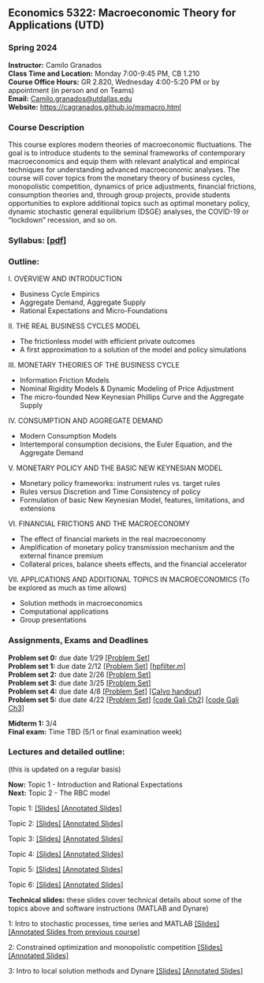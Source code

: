 ## Economics 5322: Macroeconomic Theory for Applications (UTD)
### Spring 2024

**Instructor:** Camilo Granados \
**Class Time and Location:** Monday 7:00-9:45 PM, CB 1.210 \
**Course Office Hours:**  GR 2.820, Wednesday 4:00-5:20 PM or by appointment (in person and on Teams) \
**Email:** Camilo.granados@utdallas.edu \
**Website:** <a href="https://cagranados.github.io/msmacro.html"><u>https://cagranados.github.io/msmacro.html</u></a> 


### Course Description

This course explores modern theories of macroeconomic fluctuations. The goal is to introduce students to the seminal frameworks of contemporary macroeconomics and equip them with relevant analytical and empirical techniques for understanding advanced macroeconomic analyses. The course will cover topics from the monetary theory of business cycles, monopolistic competition, dynamics of price adjustments, financial frictions, consumption theories and, through group projects, provide students opportunities to explore additional topics such as optimal monetary policy, dynamic stochastic general equilibrium (DSGE) analyses, the COVID-19 or “lockdown” recession, and so on.


### Syllabus:  <a href="https://cagranados.github.io/files/msmacrospring24/Econ5322sp24_syllabus.pdf"><u>[pdf]</u></a> 


### Outline:

I. OVERVIEW AND INTRODUCTION

- Business Cycle Empirics
- Aggregate Demand, Aggregate Supply
- Rational Expectations and Micro-Foundations

II. THE REAL BUSINESS CYCLES MODEL

- The frictionless model with efficient private outcomes
- A first approximation to a solution of the model and policy simulations

III. MONETARY THEORIES OF THE BUSINESS CYCLE

- Information Friction Models
- Nominal Rigidity Models & Dynamic Modeling of Price Adjustment
- The micro-founded New Keynesian Phillips Curve and the Aggregate Supply

IV. CONSUMPTION AND AGGREGATE DEMAND

- Modern Consumption Models
- Intertemporal consumption decisions, the Euler Equation, and the Aggregate Demand
     
V. MONETARY POLICY AND THE BASIC NEW KEYNESIAN MODEL

- Monetary policy frameworks: instrument rules vs. target rules
- Rules versus Discretion and Time Consistency of policy
- Formulation of basic New Keynesian Model, features, limitations, and extensions

VI. FINANCIAL FRICTIONS AND THE MACROECONOMY

- The effect of financial markets in the real macroeconomy
- Amplification of monetary policy transmission mechanism and the external finance premium
- Collateral prices, balance sheets effects, and the financial accelerator

VII. APPLICATIONS AND ADDITIONAL TOPICS IN MACROECONOMICS
(To be explored as much as time allows)

- Solution methods in macroeconomics
- Computational applications
- Group presentations



### Assignments, Exams and Deadlines


**Problem set 0:** due date 1/29 <a href="https://cagranados.github.io/files/msmacrospring24/PS0.pdf"><u>[Problem Set]</u></a> <!-- <a href="https://cagranados.github.io/files/msmacrospring24/PS0_AnswerKey.pdf"><u>[Answer Key]</u></a> --> \
**Problem set 1:** due date 2/12 <a href="https://cagranados.github.io/files/msmacrospring24/PS1.pdf"><u>[Problem Set]</u></a> <!-- <a href="https://cagranados.github.io/files/msmacrospring24/PS1_AnswerKey.pdf"><u>[Answer Key]</u></a>  <a href="https://cagranados.github.io/files/msmacrospring24/data_ps1.xlsx"><u>[data loaded in Ans key]</u></a> 
<a href="https://cagranados.github.io/files/msmacrospring24/ps1q2_code.m"><u>[code_q2]</u></a> -->
<a href="https://cagranados.github.io/files/msmacrospring24/hpfilter.m"><u>[hpfilter.m]</u></a> \
**Problem set 2:** due date 2/26 <a href="https://cagranados.github.io/files/msmacrospring24/PS2.pdf"><u>[Problem Set]</u></a> <!-- <a href="https://cagranados.github.io/files/msmacrospring24/PS2_AnswerKey.pdf"><u>[Answer Key]</u></a> --> \
**Problem set 3:** due date 3/25 <a href="https://cagranados.github.io/files/msmacrospring24/PS3.pdf"><u>[Problem Set]</u></a> <!-- <a href="https://cagranados.github.io/files/msmacrospring24/PS3_AnswerKey.pdf"><u>[Answer Key]</u></a> --> \
**Problem set 4:** due date 4/8 <a href="https://cagranados.github.io/files/msmacrospring24/PS4.pdf"><u>[Problem Set]</u></a> <a href="https://cagranados.github.io/files/msmacrospring24/Calvo.pdf"><u>[Calvo handout]</u></a> <!-- <a href="https://cagranados.github.io/files/msmacrospring24/PS4_AnswerKey.pdf"><u>[Answer Key]</u></a>
<a href="https://cagranados.github.io/files/msmacrospring24/simpleDSGEexample.mod"><u>[dynare code]</u></a> --> \
**Problem set 5:** due date 4/22 <a href="https://cagranados.github.io/files/msmacrospring24/PS5.pdf"><u>[Problem Set]</u></a> <!-- <a href="https://cagranados.github.io/files/msmacrospring24/PS5_AnswerKey.pdf"><u>[Answer Key]</u></a> -->
<a href="https://cagranados.github.io/files/msmacrospring24/Gali_2008_chapter_2.mod"><u>[code Gali Ch2]</u></a>
<a href="https://cagranados.github.io/files/msmacrospring24/Gali_2008_chapter_3.mod"><u>[code Gali Ch3]</u></a>

**Midterm 1:** 3/4 <!-- <a href="https://cagranados.github.io/files/msmacrospring24/Midterm_MSMacro_AnsKey.pdf"><u>[Answer Key]</u></a> --> \
**Final exam:** Time TBD (5/1 or final examination week) <!--  <a href="https://cagranados.github.io/files/msmacrospring24/Final_MSMacro_AnsKey.pdf"><u>[Answer Key]</u></a> -->




### Lectures and detailed outline: 
(this is updated on a regular basis)

**Now:** Topic 1 - Introduction and Rational Expectations \
**Next:** Topic 2 - The RBC model</span>
<!--**Next:** Group presentations and <span style="color: red;">Final Exam (May 8, 7:00PM)</span> -->

Topic 1: <a href="https://cagranados.github.io/files/msmacrospring24/Topic1_Intro.pdf"><u>[Slides]</u></a> <a href="https://cagranados.github.io/files/msmacrospring24/Topic1_Intro_wNotes.pdf"><u>[Annotated Slides]</u></a>

Topic 2: <a href="https://cagranados.github.io/files/msmacrospring24/Topic2_RBC.pdf"><u>[Slides]</u></a> <a href="https://cagranados.github.io/files/msmacrospring24/Topic2_RBC_wNotes.pdf"><u>[Annotated Slides]</u></a> 

Topic 3: <a href="https://cagranados.github.io/files/msmacrospring24/Topic3_InfoFrictionsAndNominalRigidities.pdf"><u>[Slides]</u></a> 
<a href="https://cagranados.github.io/files/msmacrospring24/Topic3_InfoFrictionsAndNominalRigidities_wNotes.pdf"><u>[Annotated Slides]</u></a>

Topic 4: <a href="https://cagranados.github.io/files/msmacrospring24/Topic4_ConsumptionAndAggregateDemand.pdf"><u>[Slides]</u></a> 
 <a href="https://cagranados.github.io/files/msmacrospring24/Topic4_ConsumptionAndAggregateDemand_wNotes.pdf"><u>[Annotated Slides]</u></a> 

Topic 5: <a href="https://cagranados.github.io/files/msmacrospring24/Topic5_MonetaryPolicyAndBasicNKModel.pdf"><u>[Slides]</u></a>
 <a href="https://cagranados.github.io/files/msmacrospring24/Topic5_MonetaryPolicyAndBasicNKModel_wNotes.pdf"><u>[Annotated Slides]</u></a> 

Topic 6: <a href="https://cagranados.github.io/files/msmacrospring24/Topic6_FinancialFrictions.pdf"><u>[Slides]</u></a>
<a href="https://cagranados.github.io/files/msmacrospring24/Topic6_FinancialFrictions_wNotes.pdf"><u>[Annotated Slides]</u></a> 


**Technical slides:** these slides cover technical details about some of the topics above and software instructions (MATLAB and Dynare)

1: Intro to stochastic processes, time series and MATLAB <a href="https://cagranados.github.io/files/msmacrospring24/TechSession1_Slides.pdf"><u>[Slides]</u></a> <a href="https://cagranados.github.io/files/msmacrospring24/TechSession1_Slides_withAnnotations.pdf"><u>[Annotated Slides from previous course]</u></a>

2: Constrained optimization and monopolistic competition <a href="https://cagranados.github.io/files/msmacrospring24/TechSession2_Slides.pdf"><u>[Slides]</u></a> <a href="https://cagranados.github.io/files/msmacrospring24/TechSession2_Slides_wNotes.pdf"><u>[Annotated Slides]</u></a>

3: Intro to local solution methods and Dynare <a href="https://cagranados.github.io/files/msmacrospring24/TechSession3_Slides.pdf"><u>[Slides]</u></a> <a href="https://cagranados.github.io/files/msmacrospring24/TechSession3_Slides_wNotes.pdf"><u>[Annotated Slides]</u></a>
